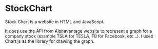 # StockChart

Stock Chart is a website in HTML and JavaScript.

It does use the API from Alphavantage website to represent a graph for a company stock (example TSLA for TESLA, FB for Facebook, etc...).
I used Chart.js as the library for drawing the graph.
